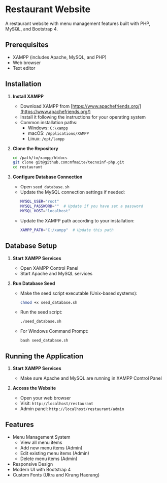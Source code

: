 # Restaurant Website

A restaurant website with menu management features built with PHP, MySQL, and Bootstrap 4.

## Prerequisites

- XAMPP (includes Apache, MySQL, and PHP)
- Web browser
- Text editor

## Installation

1. **Install XAMPP**
   - Download XAMPP from [https://www.apachefriends.org/](https://www.apachefriends.org/)
   - Install it following the instructions for your operating system
   - Common installation paths:
     - Windows: `C:\xampp`
     - macOS: `/Applications/XAMPP`
     - Linux: `/opt/lampp`

2. **Clone the Repository**
   ```bash
   cd /path/to/xampp/htdocs
   git clone git@github.com:mfmaite/tecnoinf-php.git
   cd restaurant
   ```

3. **Configure Database Connection**
   - Open `seed_database.sh`
   - Update the MySQL connection settings if needed:
     ```bash
     MYSQL_USER="root"
     MYSQL_PASSWORD=""  # Update if you have set a password
     MYSQL_HOST="localhost"
     ```
   - Update the XAMPP path according to your installation:
     ```bash
     XAMPP_PATH="C:/xampp"  # Update this path
     ```

## Database Setup

1. **Start XAMPP Services**
   - Open XAMPP Control Panel
   - Start Apache and MySQL services

2. **Run Database Seed**
   - Make the seed script executable (Unix-based systems):
     ```bash
     chmod +x seed_database.sh
     ```
   - Run the seed script:
     ```bash
     ./seed_database.sh
     ```
   - For Windows Command Prompt:
     ```batch
     bash seed_database.sh
     ```

## Running the Application

1. **Start XAMPP Services**
   - Make sure Apache and MySQL are running in XAMPP Control Panel

2. **Access the Website**
   - Open your web browser
   - Visit: `http://localhost/restaurant`
   - Admin panel: `http://localhost/restaurant/admin`

## Features

- Menu Management System
  - View all menu items
  - Add new menu items (Admin)
  - Edit existing menu items (Admin)
  - Delete menu items (Admin)
- Responsive Design
- Modern UI with Bootstrap 4
- Custom Fonts (Ultra and Kirang Haerang)

